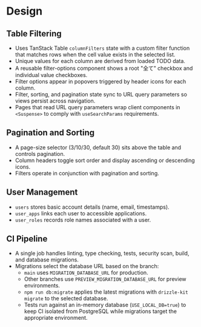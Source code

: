 # Design

## Table Filtering
- Uses TanStack Table `columnFilters` state with a custom filter function that matches rows when the cell value exists in the selected list.
- Unique values for each column are derived from loaded TODO data.
- A reusable filter-options component shows a root "全て" checkbox and individual value checkboxes.
- Filter options appear in popovers triggered by header icons for each column.
- Filter, sorting, and pagination state sync to URL query parameters so views persist across navigation.
- Pages that read URL query parameters wrap client components in `<Suspense>` to comply with `useSearchParams` requirements.

## Pagination and Sorting
- A page-size selector (3/10/30, default 30) sits above the table and controls pagination.
- Column headers toggle sort order and display ascending or descending icons.
- Filters operate in conjunction with pagination and sorting.

## User Management
- `users` stores basic account details (name, email, timestamps).
- `user_apps` links each user to accessible applications.
- `user_roles` records role names associated with a user.

## CI Pipeline
- A single job handles linting, type checking, tests, security scan, build, and database migrations.
- Migrations select the database URL based on the branch:
  - `main` uses `MIGRATION_DATABASE_URL` for production.
  - Other branches use `PREVIEW_MIGRATION_DATABASE_URL` for preview environments.
  - `npm run db:migrate` applies the latest migrations with `drizzle-kit migrate` to the selected database.
  - Tests run against an in-memory database (`USE_LOCAL_DB=true`) to keep CI isolated from PostgreSQL while migrations target the appropriate environment.
